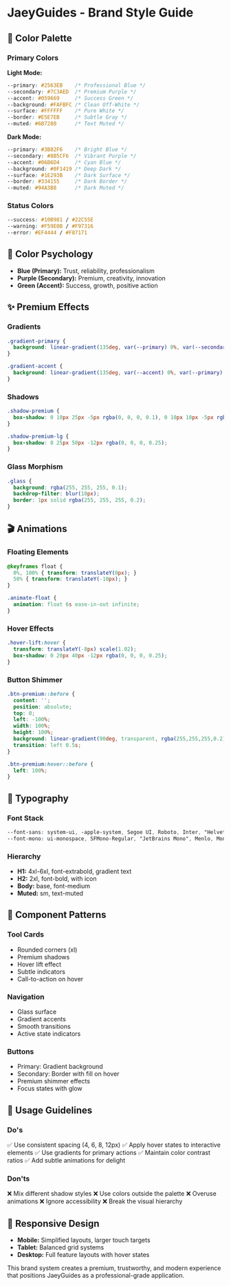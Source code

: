 # JaeyGuides - Brand Style Guide

## 🎨 Color Palette

### Primary Colors

**Light Mode:**
```css
--primary: #2563EB    /* Professional Blue */
--secondary: #7C3AED  /* Premium Purple */
--accent: #059669     /* Success Green */
--background: #FAFBFC /* Clean Off-White */
--surface: #FFFFFF    /* Pure White */
--border: #E5E7EB     /* Subtle Gray */
--muted: #6B7280      /* Text Muted */
```

**Dark Mode:**
```css
--primary: #3B82F6    /* Bright Blue */
--secondary: #8B5CF6  /* Vibrant Purple */
--accent: #06B6D4     /* Cyan Blue */
--background: #0F1419 /* Deep Dark */
--surface: #1E293B    /* Dark Surface */
--border: #334155     /* Dark Border */
--muted: #94A3B8      /* Dark Muted */
```

### Status Colors
```css
--success: #10B981 / #22C55E
--warning: #F59E0B / #F97316
--error: #EF4444 / #F87171
```

## 🎯 Color Psychology

- **Blue (Primary):** Trust, reliability, professionalism
- **Purple (Secondary):** Premium, creativity, innovation
- **Green (Accent):** Success, growth, positive action

## ✨ Premium Effects

### Gradients
```css
.gradient-primary {
  background: linear-gradient(135deg, var(--primary) 0%, var(--secondary) 100%);
}

.gradient-accent {
  background: linear-gradient(135deg, var(--accent) 0%, var(--primary) 100%);
}
```

### Shadows
```css
.shadow-premium {
  box-shadow: 0 10px 25px -5px rgba(0, 0, 0, 0.1), 0 10px 10px -5px rgba(0, 0, 0, 0.04);
}

.shadow-premium-lg {
  box-shadow: 0 25px 50px -12px rgba(0, 0, 0, 0.25);
}
```

### Glass Morphism
```css
.glass {
  background: rgba(255, 255, 255, 0.1);
  backdrop-filter: blur(10px);
  border: 1px solid rgba(255, 255, 255, 0.2);
}
```

## 🎬 Animations

### Floating Elements
```css
@keyframes float {
  0%, 100% { transform: translateY(0px); }
  50% { transform: translateY(-10px); }
}

.animate-float {
  animation: float 6s ease-in-out infinite;
}
```

### Hover Effects
```css
.hover-lift:hover {
  transform: translateY(-8px) scale(1.02);
  box-shadow: 0 20px 40px -12px rgba(0, 0, 0, 0.25);
}
```

### Button Shimmer
```css
.btn-premium::before {
  content: '';
  position: absolute;
  top: 0;
  left: -100%;
  width: 100%;
  height: 100%;
  background: linear-gradient(90deg, transparent, rgba(255,255,255,0.2), transparent);
  transition: left 0.5s;
}

.btn-premium:hover::before {
  left: 100%;
}
```

## 📝 Typography

### Font Stack
```css
--font-sans: system-ui, -apple-system, Segoe UI, Roboto, Inter, "Helvetica Neue", Arial, "Apple Color Emoji", "Segoe UI Emoji";
--font-mono: ui-monospace, SFMono-Regular, "JetBrains Mono", Menlo, Monaco, Consolas, "Liberation Mono", "Courier New", monospace;
```

### Hierarchy
- **H1:** 4xl-6xl, font-extrabold, gradient text
- **H2:** 2xl, font-bold, with icon
- **Body:** base, font-medium
- **Muted:** sm, text-muted

## 🎨 Component Patterns

### Tool Cards
- Rounded corners (xl)
- Premium shadows
- Hover lift effect
- Subtle indicators
- Call-to-action on hover

### Navigation
- Glass surface
- Gradient accents
- Smooth transitions
- Active state indicators

### Buttons
- Primary: Gradient background
- Secondary: Border with fill on hover
- Premium shimmer effects
- Focus states with glow

## 🚀 Usage Guidelines

### Do's
✅ Use consistent spacing (4, 6, 8, 12px)
✅ Apply hover states to interactive elements
✅ Use gradients for primary actions
✅ Maintain color contrast ratios
✅ Add subtle animations for delight

### Don'ts
❌ Mix different shadow styles
❌ Use colors outside the palette
❌ Overuse animations
❌ Ignore accessibility
❌ Break the visual hierarchy

## 📱 Responsive Design

- **Mobile:** Simplified layouts, larger touch targets
- **Tablet:** Balanced grid systems
- **Desktop:** Full feature layouts with hover states

This brand system creates a premium, trustworthy, and modern experience that positions JaeyGuides as a professional-grade application.